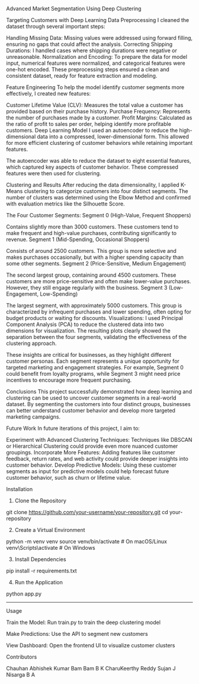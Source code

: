 

Advanced Market Segmentation Using Deep Clustering

Targeting Customers with Deep Learning
Data Preprocessing
I cleaned the dataset through several important steps:

Handling Missing Data: Missing values were addressed using forward filling, ensuring no gaps that could affect the analysis.
Correcting Shipping Durations: I handled cases where shipping durations were negative or unreasonable.
Normalization and Encoding: To prepare the data for model input, numerical features were normalized, and categorical features were one-hot encoded.
These preprocessing steps ensured a clean and consistent dataset, ready for feature extraction and modeling.

Feature Engineering
To help the model identify customer segments more effectively, I created new features:

Customer Lifetime Value (CLV): Measures the total value a customer has provided based on their purchase history.
Purchase Frequency: Represents the number of purchases made by a customer.
Profit Margins: Calculated as the ratio of profit to sales per order, helping identify more profitable customers.
Deep Learning Model
I used an autoencoder to reduce the high-dimensional data into a compressed, lower-dimensional form. This allowed for more efficient clustering of customer behaviors while retaining important features.

The autoencoder was able to reduce the dataset to eight essential features, which captured key aspects of customer behavior. These compressed features were then used for clustering.

Clustering and Results
After reducing the data dimensionality, I applied K-Means clustering to categorize customers into four distinct segments. The number of clusters was determined using the Elbow Method and confirmed with evaluation metrics like the Silhouette Score.

The Four Customer Segments:
Segment 0 (High-Value, Frequent Shoppers)

Contains slightly more than 3000 customers.
These customers tend to make frequent and high-value purchases, contributing significantly to revenue.
Segment 1 (Mid-Spending, Occasional Shoppers)

Consists of around 2500 customers.
This group is more selective and makes purchases occasionally, but with a higher spending capacity than some other segments.
Segment 2 (Price-Sensitive, Medium Engagement)

The second largest group, containing around 4500 customers.
These customers are more price-sensitive and often make lower-value purchases. However, they still engage regularly with the business.
Segment 3 (Low-Engagement, Low-Spending)

The largest segment, with approximately 5000 customers.
This group is characterized by infrequent purchases and lower spending, often opting for budget products or waiting for discounts.
Visualizations:
I used Principal Component Analysis (PCA) to reduce the clustered data into two dimensions for visualization. The resulting plots clearly showed the separation between the four segments, validating the effectiveness of the clustering approach.

These insights are critical for businesses, as they highlight different customer personas. Each segment represents a unique opportunity for targeted marketing and engagement strategies. For example, Segment 0 could benefit from loyalty programs, while Segment 3 might need price incentives to encourage more frequent purchasing.

Conclusions
This project successfully demonstrated how deep learning and clustering can be used to uncover customer segments in a real-world dataset. By segmenting the customers into four distinct groups, businesses can better understand customer behavior and develop more targeted marketing campaigns.

Future Work
In future iterations of this project, I aim to:

Experiment with Advanced Clustering Techniques: Techniques like DBSCAN or Hierarchical Clustering could provide even more nuanced customer groupings.
Incorporate More Features: Adding features like customer feedback, return rates, and web activity could provide deeper insights into customer behavior.
Develop Predictive Models: Using these customer segments as input for predictive models could help forecast future customer behavior, such as churn or lifetime value.





Installation

1. Clone the Repository

git clone https://github.com/your-username/your-repository.git
cd your-repository

2. Create a Virtual Environment

python -m venv venv
source venv/bin/activate   # On macOS/Linux
venv\Scripts\activate      # On Windows

3. Install Dependencies

pip install -r requirements.txt

4. Run the Application

python app.py


---

Usage

Train the Model: Run train.py to train the deep clustering model

Make Predictions: Use the API to segment new customers

View Dashboard: Open the frontend UI to visualize customer clusters






Contributors

Chauhan Abhishek Kumar Bam Bam
B K CharuKeerthy Reddy
Sujan J
Nisarga B A




